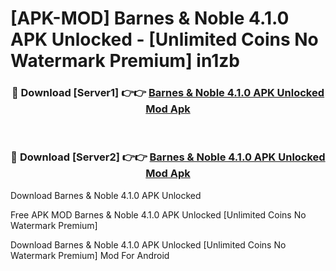 # [APK-MOD] Barnes & Noble 4.1.0 APK Unlocked - [Unlimited Coins No Watermark Premium] in1zb



<div align="center">
<h3>🔴 Download [Server1] 👉👉 <a href="https://momento.my/?title=Barnes_&_Noble_4.1.0_APK_Unlocked">Barnes & Noble 4.1.0 APK Unlocked Mod Apk</a></h3><br>

<h3>🔴 Download [Server2] 👉👉 <a href="https://momento.my/?title=Barnes_&_Noble_4.1.0_APK_Unlocked">Barnes & Noble 4.1.0 APK Unlocked Mod Apk</a></h3>
</div>



Download Barnes & Noble 4.1.0 APK Unlocked 

Free APK MOD Barnes & Noble 4.1.0 APK Unlocked [Unlimited Coins No Watermark Premium]

Download Barnes & Noble 4.1.0 APK Unlocked [Unlimited Coins No Watermark Premium] Mod For Android

